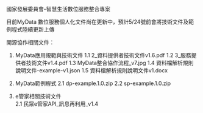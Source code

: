 國家發展委員會-智慧生活數位服務整合專案

目前MyData 數位服務個人化文件尚在更新中，預計5/24號前會將技術文件及範例程式陸續更新上傳

開源協作相關文件：
1. MyData應用規範與技術文件
  1.1 2_資料提供者技術文件v1.6.pdf
  1.2 3_服務提供者技術文件v1.4.pdf
  1.3 MyData整合協作流程_v7.jpg
  1.4 資料檔解析規則說明文件-example-v1.json
  1.5 資料檔解析規則說明文件v1.docx

2. MyData範例程式
  2.1 dp-example.1.0.zip
  2.2 sp-example.1.0.zip

3. e管家相關技術文件   
  2.1 民眾e管家API_訊息再利用_v1.4
